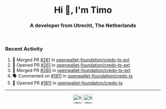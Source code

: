 <h1 align="center">Hi 👋, I'm Timo</h1>
<h3 align="center">A developer from Utrecht, The Netherlands</h3>
<br/>
<!-- https://github.com/rahuldkjain/github-profile-readme-generator --!>

<!--  <p align="left"><img src="https://github-readme-stats.vercel.app/api?username=timoglastra&show_icons=true&count_private=true&" alt="timoglastra" /></p> --!>

<!--
Github language stats
<p align="left"><img src="https://github-readme-stats.vercel.app/api/top-langs/?username=timoglastra&layout=compact" alt="timoglastra" /><p>
-->

<!-- Codestats language stats -->
<!-- <p align="left"><img src="https://codestats-readme.vercel.app/api/top-langs/?username=timoglastra&layout=compact&language_count=12" alt="timoglastra" /><p>    --!>
  
<h3>Recent Activity</h3>

<!--START_SECTION:activity-->
1. 🎉 Merged PR [#261](https://github.com/openwallet-foundation/credo-ts-ext/pull/261) in [openwallet-foundation/credo-ts-ext](https://github.com/openwallet-foundation/credo-ts-ext)
2. 💪 Opened PR [#261](https://github.com/openwallet-foundation/credo-ts-ext/pull/261) in [openwallet-foundation/credo-ts-ext](https://github.com/openwallet-foundation/credo-ts-ext)
3. 🎉 Merged PR [#260](https://github.com/openwallet-foundation/credo-ts-ext/pull/260) in [openwallet-foundation/credo-ts-ext](https://github.com/openwallet-foundation/credo-ts-ext)
4. 🗣 Commented on [#1811](https://github.com/openwallet-foundation/credo-ts/pull/1811#issuecomment-2028481551) in [openwallet-foundation/credo-ts](https://github.com/openwallet-foundation/credo-ts)
5. 💪 Opened PR [#1811](https://github.com/openwallet-foundation/credo-ts/pull/1811) in [openwallet-foundation/credo-ts](https://github.com/openwallet-foundation/credo-ts)
<!--END_SECTION:activity-->

---

<p align="center">
<a href="https://twitter.com/timoglastra" target="blank"><img align="center" src="https://cdn.jsdelivr.net/npm/simple-icons@3.0.1/icons/twitter.svg" alt="timoglastra" height="30" width="30" /></a>
<a href="https://linkedin.com/in/timoglastra" target="blank"><img align="center" src="https://cdn.jsdelivr.net/npm/simple-icons@3.0.1/icons/linkedin.svg" alt="timoglastra" height="30" width="30" /></a>
</p>



